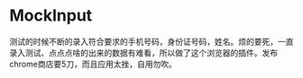 # MockInput

测试的时候不断的录入符合要求的手机号码，身份证号码，姓名。烦的要死，一直录入测试、点点点啥的出来的数据有难看，所以做了这个浏览器的插件。发布chrome商店要5刀，而且应用太挫，自用勿吹。
